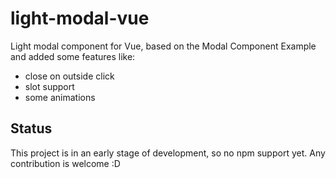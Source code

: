 # light-modal-vue
Light modal component for Vue, based on the Modal Component Example and added some features like:
- close on outside click
- slot support
- some animations

## Status
This project is in an early stage of development, so no npm support yet. Any contribution is welcome :D

